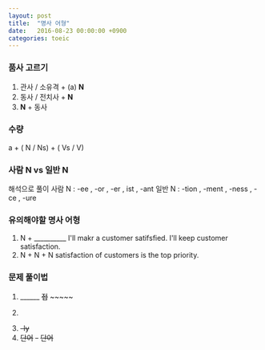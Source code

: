 ```yaml
---
layout: post
title:  "명사 어형"
date:   2016-08-23 00:00:00 +0900
categories: toeic
---
```


### 품사 고르기
1. 관사 / 소유격  +  (a)  **N**
2. 동사 / 전치사  +  **N**
3. **N**                      +  동사


### 수량
 a + ( N / Ns)   +  ( Vs / V)


### 사람 N   vs    일반 N  
해석으로 풀이
사람 N : -ee , -or , -er , ist , -ant
일반 N : -tion , -ment , -ness , -ce , -ure

### 유의해야할 명사 어형
1. N + __________  I'll makr a customer satifsfied.  I'll keep customer satisfaction.
2. N + N + N  satisfaction of customers is the top priority.

### 문제 풀이법
1. ______ ~~접~~ ~~~~~
2. ~~~~~ , ~~~~~ ______
3. ~~-ly~~
4. ~~단어~~ ~~-~~ ~~단어~~

